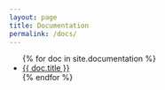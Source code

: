 ```yaml
---
layout: page
title: Documentation
permalink: /docs/
---
```


<ul>
    {% for doc in site.documentation %}
        <li><a href="{{ doc.permalink }}">{{ doc.title }}</a></li>
    {% endfor %}
</ul>